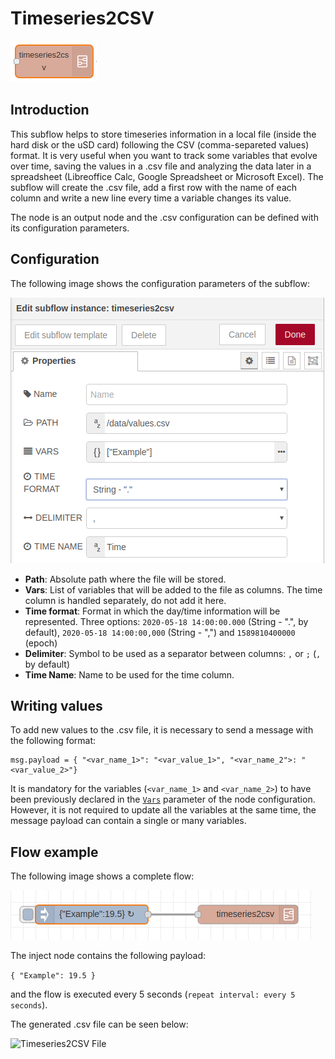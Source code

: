 # Timeseries2CSV

![Timeseries2CSV Node](../docs/timeseries2csv-node.png "Timeseries2CSV Node")


## Introduction

This subflow helps to store timeseries information in a local file (inside the hard disk or the uSD card) following the CSV (comma-separeted values) format.
It is very useful when you want to track some variables that evolve over time, saving the values in a .csv file and analyzing the data later in a spreadsheet (Libreoffice Calc, Google Spreadsheet or Microsoft Excel).
The subflow will create the .csv file, add a first row with the name of each column and write a new line every time a variable changes its value.

The node is an output node and the .csv configuration can be defined with its configuration parameters.


## Configuration

The following image shows the configuration parameters of the subflow:

![Timeseries2CSV Configuration](../docs/timeseries2csv-configuration.png "Timeseries2CSV Configuration")

- **Path**: Absolute path where the file will be stored.
- **Vars**: List of variables that will be added to the file as columns. The time column is handled separately, do not add it here.
- **Time format**: Format in which the day/time information will be represented. Three options: ```2020-05-18 14:00:00.000``` (String - ".", by default), ```2020-05-18 14:00:00,000``` (String - ",") and ```1589810400000``` (epoch)
- **Delimiter**: Symbol to be used as a separator between columns: ```,``` or ```;``` (```,``` by default)
- **Time Name**: Name to be used for the time column.

## Writing values

To add new values to the .csv file, it is necessary to send a message with the following format:

```
msg.payload = { "<var_name_1>": "<var_value_1>", "<var_name_2">: "<var_value_2>"}
```

It is mandatory for the variables (```<var_name_1>``` and ```<var_name_2>```) to have been previously declared in the [```Vars```](#configuration) parameter of the node configuration.
However, it is not required to update all the variables at the same time, the message payload can contain a single or many variables.


## Flow example

The following image shows a complete flow:

![Timeseries2CSV Example](../docs/timeseries2csv-example.png "Timeseries2CSV Example")

The inject node contains the following payload:

```{ "Example": 19.5 }```

and the flow is executed every 5 seconds (```repeat interval: every 5 seconds```).

The generated .csv file can be seen below:

![Timeseries2CSV File](../docs/timeseries2csv-file.png "Timeseries2CSV File")